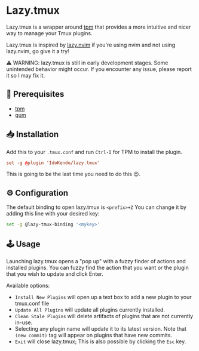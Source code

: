 # Lazy.tmux

Lazy.tmux is a wrapper around [tpm](https://github.com/tmux-plugins/tpm)
that provides a more intuitive and nicer way to manage your Tmux plugins.

Lazy.tmux is inspired by [lazy.nvim](https://github.com/folke/lazy.nvim) if you're
using nvim and not using lazy.nvim, go give it a try!

⚠️  WARNING: lazy.tmux is still in early development stages. Some unintended behavior might occur.
If you encounter any issue, please report it so I may fix it.

## 📜 Prerequisites

- [tpm](https://github.com/tmux-plugins/tpm)
- [gum](https://github.com/charmbracelet/gum)

## 📥 Installation

Add this to your `.tmux.conf` and run `Ctrl-I` for TPM to install the plugin.

```conf
set -g @plugin 'IdoKendo/lazy.tmux'
```

This is going to be the last time you need to do this 😉.

## ⚙️  Configuration

The default binding to open lazy.tmux is `<prefix>+Z`
You can change it by adding this line with your desired key:

```bash
set -g @lazy-tmux-binding '<mykey>'
```

## 🕹️ Usage

Launching lazy.tmux opens a "pop up" with a fuzzy finder of actions and installed plugins.
You can fuzzy find the action that you want or the plugin that you wish to update and click Enter.

Available options:

- `Install New Plugins` will open up a text box to add a new plugin to your tmux.conf file
- `Update All Plugins` will update all plugins currently installed.
- `Clean Stale Plugins` will delete artifacts of plugins that are not currently in-use.
- Selecting any plugin name will update it to its latest version. Note that `(new commit)` tag will appear on plugins that have new commits.
- `Exit` will close lazy.tmux; This is also possible by clicking the `Esc` key.
